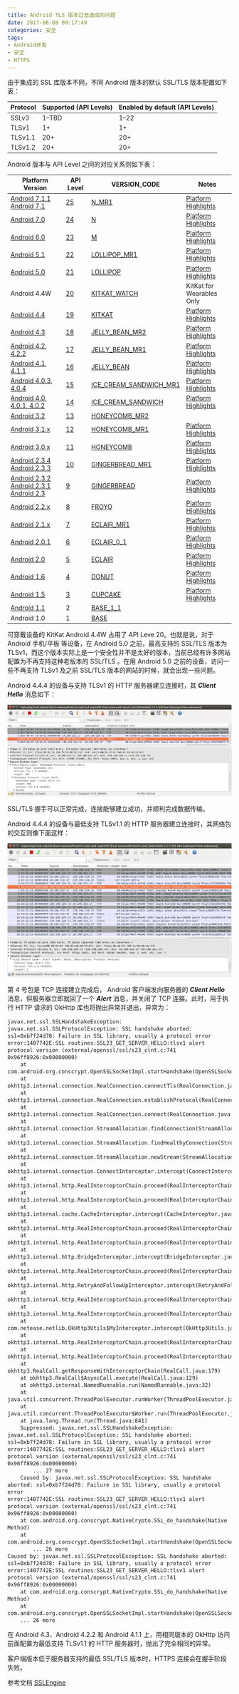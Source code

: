 ```yaml
---
title: Android TLS 版本过低造成的问题
date: 2017-06-08 09:17:49
categories: 安全
tags:
- Android开发
- 安全
- HTTPS
---
```


由于集成的 SSL 库版本不同，不同 Android 版本的默认 SSL/TLS 版本配置如下表：

Protocol | Supported (API Levels)  |  Enabled by default (API Levels)
-------|----------|----------
SSLv3 | 1–TBD | 1–22
TLSv1 | 1+ |  1+
TLSv1.1 | 20+ | 20+
TLSv1.2 | 20+ |  20+

<!--more-->

Android 版本与 API Level 之间的对应关系则如下表：

Platform Version | API Level  |  VERSION_CODE | Notes
-------|----------|----------|----------
[Android 7.1.1 Android 7.1](https://developer.android.com/about/versions/nougat/android-7.1.html) |  [25](https://developer.android.com/sdk/api_diff/25/changes.html)  | [N_MR1](https://developer.android.com/reference/android/os/Build.VERSION_CODES.html#N_MR1) | [Platform Highlights](https://developer.android.com/about/versions/nougat/index.html)
[Android 7.0](https://developer.android.com/about/versions/nougat/android-7.0.html) | [24](https://developer.android.com/sdk/api_diff/24/changes.html) | [N](https://developer.android.com/reference/android/os/Build.VERSION_CODES.html#N) | [Platform Highlights](https://developer.android.com/about/versions/nougat/index.html)
[Android 6.0](https://developer.android.com/about/versions/marshmallow/android-6.0.html) | [23](https://developer.android.com/sdk/api_diff/23/changes.html) |  [M](https://developer.android.com/reference/android/os/Build.VERSION_CODES.html#M) | [Platform Highlights](https://developer.android.com/about/versions/marshmallow/index.html)
[Android 5.1](https://developer.android.com/about/versions/android-5.1.html) | [22](https://developer.android.com/sdk/api_diff/22/changes.html) | [LOLLIPOP_MR1](https://developer.android.com/reference/android/os/Build.VERSION_CODES.html#LOLLIPOP_MR1) | [Platform Highlights](https://developer.android.com/about/versions/lollipop.html)
[Android 5.0](https://developer.android.com/about/versions/android-5.0.html) | [21](https://developer.android.com/sdk/api_diff/21/changes.html) | [LOLLIPOP](https://developer.android.com/reference/android/os/Build.VERSION_CODES.html#LOLLIPOP) | [Platform Highlights](https://developer.android.com/about/versions/lollipop.html)
Android 4.4W |  [20](https://developer.android.com/sdk/api_diff/20/changes.html) | [KITKAT_WATCH](https://developer.android.com/reference/android/os/Build.VERSION_CODES.html#KITKAT_WATCH) | KitKat for Wearables Only
[Android 4.4](https://developer.android.com/about/versions/android-4.4.html) | [19](https://developer.android.com/sdk/api_diff/19/changes.html) | [KITKAT](https://developer.android.com/reference/android/os/Build.VERSION_CODES.html#KITKAT) | [Platform Highlights](https://developer.android.com/about/versions/kitkat.html)
[Android 4.3](https://developer.android.com/about/versions/android-4.3.html) | [18](https://developer.android.com/sdk/api_diff/18/changes.html) | [JELLY_BEAN_MR2](https://developer.android.com/reference/android/os/Build.VERSION_CODES.html#JELLY_BEAN_MR2) | [Platform Highlights](https://developer.android.com/about/versions/jelly-bean.html)
[Android 4.2, 4.2.2](https://developer.android.com/about/versions/android-4.2.html) | [17](https://developer.android.com/sdk/api_diff/17/changes.html) | [JELLY_BEAN_MR1](https://developer.android.com/reference/android/os/Build.VERSION_CODES.html#JELLY_BEAN_MR1) | [Platform Highlights](https://developer.android.com/about/versions/jelly-bean.html#android-42)
[Android 4.1, 4.1.1](https://developer.android.com/about/versions/android-4.1.html) | [16](https://developer.android.com/sdk/api_diff/16/changes.html) | [JELLY_BEAN](https://developer.android.com/reference/android/os/Build.VERSION_CODES.html#JELLY_BEAN) | [Platform Highlights](https://developer.android.com/about/versions/jelly-bean.html#android-41)
[Android 4.0.3, 4.0.4](https://developer.android.com/about/versions/android-4.0.3.html) | [15](https://developer.android.com/sdk/api_diff/15/changes.html) | [ICE_CREAM_SANDWICH_MR1](https://developer.android.com/reference/android/os/Build.VERSION_CODES.html#ICE_CREAM_SANDWICH_MR1) | [Platform Highlights](https://developer.android.com/about/versions/android-4.0-highlights.html)
[Android 4.0, 4.0.1, 4.0.2](https://developer.android.com/about/versions/android-4.0.html) | [14](https://developer.android.com/sdk/api_diff/14/changes.html) | [ICE_CREAM_SANDWICH](https://developer.android.com/reference/android/os/Build.VERSION_CODES.html#ICE_CREAM_SANDWICH) | [Platform Highlights](https://developer.android.com/about/versions/android-4.0-highlights.html)
[Android 3.2](https://developer.android.com/about/versions/android-3.2.html) | [13](https://developer.android.com/sdk/api_diff/13/changes.html) | [HONEYCOMB_MR2](https://developer.android.com/reference/android/os/Build.VERSION_CODES.html#HONEYCOMB_MR2) | 
[Android 3.1.x](https://developer.android.com/about/versions/android-3.1.html) | [12](https://developer.android.com/sdk/api_diff/12/changes.html) | [HONEYCOMB_MR1](https://developer.android.com/reference/android/os/Build.VERSION_CODES.html#HONEYCOMB_MR1) | [Platform Highlights](https://developer.android.com/about/versions/android-3.1-highlights.html)
[Android 3.0.x](https://developer.android.com/about/versions/android-3.0.html) | [11](https://developer.android.com/sdk/api_diff/11/changes.html) |  [HONEYCOMB](https://developer.android.com/reference/android/os/Build.VERSION_CODES.html#HONEYCOMB) | [Platform Highlights](https://developer.android.com/about/versions/android-3.0-highlights.html)
[Android 2.3.4 Android 2.3.3](https://developer.android.com/about/versions/android-2.3.3.html) |  [10](https://developer.android.com/sdk/api_diff/10/changes.html) | [GINGERBREAD_MR1](https://developer.android.com/reference/android/os/Build.VERSION_CODES.html#GINGERBREAD_MR1) | [Platform Highlights](https://developer.android.com/about/versions/android-2.3-highlights.html)
[Android 2.3.2 Android 2.3.1 Android 2.3](https://developer.android.com/about/versions/android-2.3.html) | [9](https://developer.android.com/sdk/api_diff/9/changes.html) | [GINGERBREAD](https://developer.android.com/reference/android/os/Build.VERSION_CODES.html#GINGERBREAD) | [Platform Highlights](https://developer.android.com/about/versions/android-2.3-highlights.html)
[Android 2.2.x](https://developer.android.com/about/versions/android-2.2.html) | [8](https://developer.android.com/sdk/api_diff/8/changes.html) | [FROYO](https://developer.android.com/reference/android/os/Build.VERSION_CODES.html#FROYO) | [Platform Highlights](https://developer.android.com/about/versions/android-2.2-highlights.html) 
[Android 2.1.x](https://developer.android.com/about/versions/android-2.1.html) | [7](https://developer.android.com/sdk/api_diff/7/changes.html) | [ECLAIR_MR1](https://developer.android.com/reference/android/os/Build.VERSION_CODES.html#ECLAIR_MR1) | [Platform Highlights](https://developer.android.com/about/versions/android-2.0-highlights.html)
[Android 2.0.1](https://developer.android.com/about/versions/android-2.0.1.html) | [6](https://developer.android.com/sdk/api_diff/6/changes.html) | [ECLAIR_0_1](https://developer.android.com/reference/android/os/Build.VERSION_CODES.html#ECLAIR_0_1) |  [Platform Highlights](https://developer.android.com/about/versions/android-2.0-highlights.html)
[Android 2.0](https://developer.android.com/about/versions/android-2.0.html) | [5](https://developer.android.com/sdk/api_diff/5/changes.html) | [ECLAIR](https://developer.android.com/reference/android/os/Build.VERSION_CODES.html#ECLAIR) |  [Platform Highlights](https://developer.android.com/about/versions/android-2.0-highlights.html)
[Android 1.6](https://developer.android.com/about/versions/android-1.6.html) | [4](https://developer.android.com/sdk/api_diff/4/changes.html) | [DONUT](https://developer.android.com/reference/android/os/Build.VERSION_CODES.html#DONUT) | [Platform Highlights](https://developer.android.com/about/versions/android-1.6-highlights.html)
[Android 1.5](https://developer.android.com/about/versions/android-1.5.html) | [3](https://developer.android.com/sdk/api_diff/3/changes.html) | [CUPCAKE](https://developer.android.com/reference/android/os/Build.VERSION_CODES.html#CUPCAKE) | [Platform Highlights](https://developer.android.com/about/versions/android-1.5-highlights.html)
[Android 1.1](https://developer.android.com/about/versions/android-1.1.html) | 2 | [BASE_1_1](https://developer.android.com/reference/android/os/Build.VERSION_CODES.html#BASE_1_1) | 
Android 1.0 | 1 | [BASE](https://developer.android.com/reference/android/os/Build.VERSION_CODES.html#BASE) |

可穿戴设备的 KitKat Android 4.4W 占用了 API Leve 20。也就是说，对于 Android 手机/平板 等设备，在 Android 5.0 之前，最高支持的 SSL/TLS 版本为 TLSv1，而这个版本实际上是一个安全性并不是太好的版本，当前已经有许多网站配置为不再支持这种老版本的 SSL/TLS 。在用 Android 5.0 之前的设备，访问一些不再支持 TLSv1 及之前 SSL/TLS 版本的网站的时候，就会出现一些问题。

Android 4.4.4 的设备与支持 TLSv1 的 HTTP 服务器建立连接时，其  ***Client Hello***  消息如下：

![](../images/1315506-a6f3bf43f81f004a.png)
 
SSL/TLS 握手可以正常完成，连接能够建立成功，并顺利完成数据传输。

Android 4.4.4 的设备与最低支持 TLSv1.1 的 HTTP 服务器建立连接时，其网络包的交互则像下面这样：

![](../images/1315506-4c6f2e534be8ae30.png)

第 4 号包是 TCP 连接建立完成后， Android 客户端发向服务器的 ***Client Hello*** 消息，但服务器立即就回了一个 ***Alert*** 消息，并关闭了 TCP 连接。此时，用于执行 HTTP 请求的 OkHttp 库也将抛出异常并退出，异常为：
```
javax.net.ssl.SSLHandshakeException: javax.net.ssl.SSLProtocolException: SSL handshake aborted: ssl=0xb7f24d78: Failure in SSL library, usually a protocol error
error:1407742E:SSL routines:SSL23_GET_SERVER_HELLO:tlsv1 alert protocol version (external/openssl/ssl/s23_clnt.c:741 0x96ff8926:0x00000000)
    at com.android.org.conscrypt.OpenSSLSocketImpl.startHandshake(OpenSSLSocketImpl.java:448)
    at okhttp3.internal.connection.RealConnection.connectTls(RealConnection.java:267)
    at okhttp3.internal.connection.RealConnection.establishProtocol(RealConnection.java:237)
    at okhttp3.internal.connection.RealConnection.connect(RealConnection.java:148)
    at okhttp3.internal.connection.StreamAllocation.findConnection(StreamAllocation.java:186)
    at okhttp3.internal.connection.StreamAllocation.findHealthyConnection(StreamAllocation.java:121)
    at okhttp3.internal.connection.StreamAllocation.newStream(StreamAllocation.java:100)
    at okhttp3.internal.connection.ConnectInterceptor.intercept(ConnectInterceptor.java:42)
    at okhttp3.internal.http.RealInterceptorChain.proceed(RealInterceptorChain.java:92)
    at okhttp3.internal.http.RealInterceptorChain.proceed(RealInterceptorChain.java:67)
    at okhttp3.internal.cache.CacheInterceptor.intercept(CacheInterceptor.java:93)
    at okhttp3.internal.http.RealInterceptorChain.proceed(RealInterceptorChain.java:92)
    at okhttp3.internal.http.RealInterceptorChain.proceed(RealInterceptorChain.java:67)
    at okhttp3.internal.http.BridgeInterceptor.intercept(BridgeInterceptor.java:93)
    at okhttp3.internal.http.RealInterceptorChain.proceed(RealInterceptorChain.java:92)
    at okhttp3.internal.http.RetryAndFollowUpInterceptor.intercept(RetryAndFollowUpInterceptor.java:120)
    at okhttp3.internal.http.RealInterceptorChain.proceed(RealInterceptorChain.java:92)
    at okhttp3.internal.http.RealInterceptorChain.proceed(RealInterceptorChain.java:67)
    at com.netease.netlib.OkHttp3Utils$MyInterceptor.intercept(OkHttp3Utils.java:29)
    at okhttp3.internal.http.RealInterceptorChain.proceed(RealInterceptorChain.java:92)
    at okhttp3.internal.http.RealInterceptorChain.proceed(RealInterceptorChain.java:67)
    at okhttp3.RealCall.getResponseWithInterceptorChain(RealCall.java:179)
    at okhttp3.RealCall$AsyncCall.execute(RealCall.java:129)
    at okhttp3.internal.NamedRunnable.run(NamedRunnable.java:32)
    at java.util.concurrent.ThreadPoolExecutor.runWorker(ThreadPoolExecutor.java:1112)
    at java.util.concurrent.ThreadPoolExecutor$Worker.run(ThreadPoolExecutor.java:587)
    at java.lang.Thread.run(Thread.java:841)
	Suppressed: javax.net.ssl.SSLHandshakeException: javax.net.ssl.SSLProtocolException: SSL handshake aborted: ssl=0xb7f24d78: Failure in SSL library, usually a protocol error
error:1407742E:SSL routines:SSL23_GET_SERVER_HELLO:tlsv1 alert protocol version (external/openssl/ssl/s23_clnt.c:741 0x96ff8926:0x00000000)
		... 27 more
	Caused by: javax.net.ssl.SSLProtocolException: SSL handshake aborted: ssl=0xb7f24d78: Failure in SSL library, usually a protocol error
error:1407742E:SSL routines:SSL23_GET_SERVER_HELLO:tlsv1 alert protocol version (external/openssl/ssl/s23_clnt.c:741 0x96ff8926:0x00000000)
    at com.android.org.conscrypt.NativeCrypto.SSL_do_handshake(Native Method)
    at com.android.org.conscrypt.OpenSSLSocketImpl.startHandshake(OpenSSLSocketImpl.java:405)
		... 26 more
Caused by: javax.net.ssl.SSLProtocolException: SSL handshake aborted: ssl=0xb7f24d78: Failure in SSL library, usually a protocol error
error:1407742E:SSL routines:SSL23_GET_SERVER_HELLO:tlsv1 alert protocol version (external/openssl/ssl/s23_clnt.c:741 0x96ff8926:0x00000000)
    at com.android.org.conscrypt.NativeCrypto.SSL_do_handshake(Native Method)
    at com.android.org.conscrypt.OpenSSLSocketImpl.startHandshake(OpenSSLSocketImpl.java:405)
	... 26 more
```

在 Android 4.3、Android 4.2.2 和 Android 4.1.1 上，用相同版本的 OkHttp 访问前面配置为最低支持 TLSv1.1 的 HTTP 服务器时，抛出了完全相同的异常。

客户端版本低于服务器支持的最低 SSL/TLS 版本时，HTTPS 连接会在握手阶段失败。

参考文档
[<uses-sdk>](https://developer.android.com/guide/topics/manifest/uses-sdk-element.html)
[SSLEngine](https://developer.android.com/reference/javax/net/ssl/SSLEngine.html)
